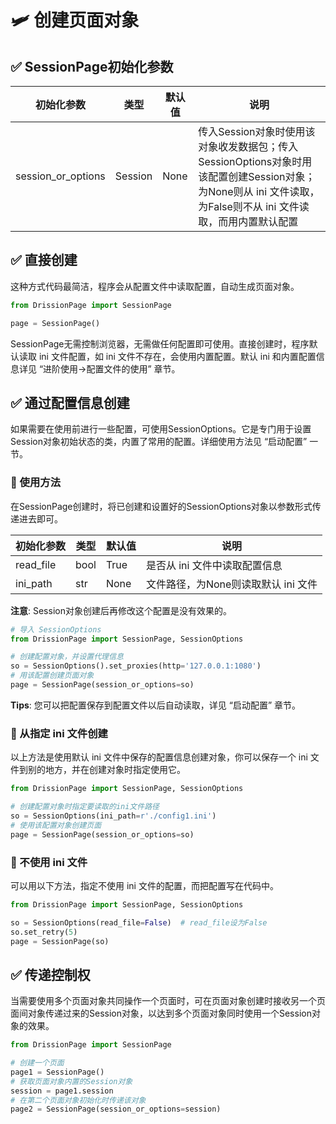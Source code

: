 # 🛩️ 创建页面对象

## ✅️️ SessionPage初始化参数​

| 初始化参数       | 类型            | 默认值 | 说明                                                                 |
|----------------|---------------|------|--------------------------------------------------------------------|
| session_or_options | Session       | None | 传入Session对象时使用该对象收发数据包；传入SessionOptions对象时用该配置创建Session对象；为None则从 ini 文件读取，为False则不从 ini 文件读取，而用内置默认配置 |

## ✅️️ 直接创建​

这种方式代码最简洁，程序会从配置文件中读取配置，自动生成页面对象。

```python
from DrissionPage import SessionPage

page = SessionPage()
```

SessionPage无需控制浏览器，无需做任何配置即可使用。直接创建时，程序默认读取 ini 文件配置，如 ini 文件不存在，会使用内置配置。默认 ini 和内置配置信息详见 “进阶使用->配置文件的使用” 章节。

## ✅️️ 通过配置信息创建​

如果需要在使用前进行一些配置，可使用SessionOptions。它是专门用于设置Session对象初始状态的类，内置了常用的配置。详细使用方法见 “启动配置” 一节。

### 📌 使用方法​

在SessionPage创建时，将已创建和设置好的SessionOptions对象以参数形式传递进去即可。

| 初始化参数 | 类型  | 默认值 | 说明                     |
|----------|-----|------|------------------------|
| read_file | bool | True | 是否从 ini 文件中读取配置信息 |
| ini_path  | str | None | 文件路径，为None则读取默认 ini 文件 |

**注意**: Session对象创建后再修改这个配置是没有效果的。

```python
# 导入 SessionOptions
from DrissionPage import SessionPage, SessionOptions

# 创建配置对象，并设置代理信息
so = SessionOptions().set_proxies(http='127.0.0.1:1080')
# 用该配置创建页面对象
page = SessionPage(session_or_options=so)
```

**Tips**: 您可以把配置保存到配置文件以后自动读取，详见 “启动配置” 章节。

### 📌 从指定 ini 文件创建​

以上方法是使用默认 ini 文件中保存的配置信息创建对象，你可以保存一个 ini 文件到别的地方，并在创建对象时指定使用它。

```python
from DrissionPage import SessionPage, SessionOptions

# 创建配置对象时指定要读取的ini文件路径
so = SessionOptions(ini_path=r'./config1.ini')
# 使用该配置对象创建页面
page = SessionPage(session_or_options=so)
```

### 📌 不使用 ini 文件​

可以用以下方法，指定不使用 ini 文件的配置，而把配置写在代码中。

```python
from DrissionPage import SessionPage, SessionOptions

so = SessionOptions(read_file=False)  # read_file设为False
so.set_retry(5)
page = SessionPage(so)
```

## ✅️️ 传递控制权​

当需要使用多个页面对象共同操作一个页面时，可在页面对象创建时接收另一个页面间对象传递过来的Session对象，以达到多个页面对象同时使用一个Session对象的效果。

```python
from DrissionPage import SessionPage

# 创建一个页面
page1 = SessionPage()
# 获取页面对象内置的Session对象
session = page1.session
# 在第二个页面对象初始化时传递该对象
page2 = SessionPage(session_or_options=session)
```